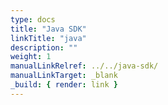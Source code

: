 ```yaml
---
type: docs
title: "Java SDK"
linkTitle: "java"
description: ""
weight: 1
manualLinkRelref: ../../java-sdk/
manualLinkTarget: _blank
_build: { render: link }
---
```




